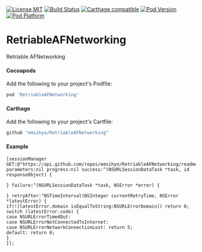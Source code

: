 [![License MIT](https://img.shields.io/badge/license-MIT-green.svg?style=flat)](https://raw.githubusercontent.com/emsihyo/RetriableAFNetworking/master/LICENSE)
[![Build Status](http://img.shields.io/travis/emsihyo/RetriableAFNetworking/master.svg?style=flat)](https://travis-ci.org/emsihyo/RetriableAFNetworking)
[![Carthage compatible](https://img.shields.io/badge/Carthage-compatible-4BC51D.svg?style=flat)](https://github.com/emsihyo/RetriableAFNetworking)
[![Pod Version](http://img.shields.io/cocoapods/v/RetriableAFNetworking.svg?style=flat)](http://cocoapods.org/pods/RetriableAFNetworking)
[![Pod Platform](http://img.shields.io/cocoapods/p/RetriableAFNetworking.svg?style=flat)](http://cocoapods.org/pods/RetriableAFNetworking)

# RetriableAFNetworking

Retriable AFNetworking

#### Cocoapods

Add the following to your project's Podfile:
```ruby
pod 'RetriableAFNetworking'
```

#### Carthage

Add the following to your project's Cartfile:
```ruby
github "emsihyo/RetriableAFNetworking"
```

#### Example

```objc
[sessionManager GET:@"https://api.github.com/repos/emsihyo/RetriableAFNetworking/readme" parameters:nil progress:nil success:^(NSURLSessionDataTask *task, id responseObject) {

} failure:^(NSURLSessionDataTask *task, NSError *error) {

} retryAfter:^NSTimeInterval(NSInteger currentRetryTime, NSError *latestError) {
if(![latestError.domain isEqualToString:NSURLErrorDomain]) return 0;
switch (latestError.code) {
case NSURLErrorTimedOut:
case NSURLErrorNotConnectedToInternet:
case NSURLErrorNetworkConnectionLost: return 5;
default: return 0;
}
}];
```
